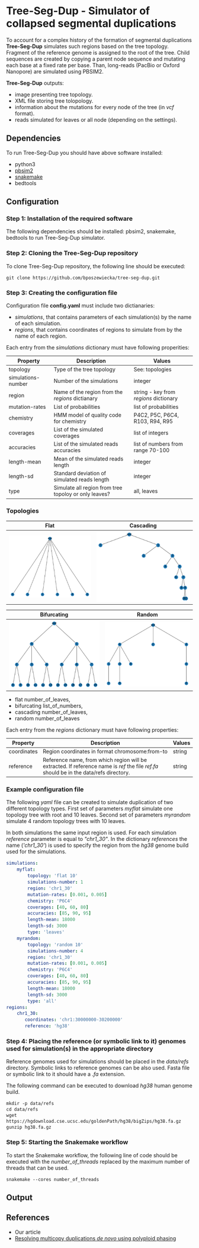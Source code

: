 # Tree-Seg-Dup - Simulator of collapsed segmental duplications

To account for a complex history of the formation of segmental duplications **Tree-Seg-Dup** simulates such regions based on the tree topology. Fragment of the reference genome is assigned to the root of the tree. Child sequences are created by copying a parent node sequence and mutating each base at a fixed rate per base. Than, long-reads (PacBio or Oxford Nanopore) are simulated using PBSIM2.

**Tree-Seg-Dup** outputs:

* image presenting tree topology.
* XML file storing tree tolopology.
* information about the mutations for every node of the tree (in *vcf* format).
* reads simulated for leaves or all node (depending on the settings).

##  Dependencies

To run Tree-Seg-Dup you should have above software installed:

* python3
* [pbsim2](https://github.com/yukiteruono/pbsim2)
* [snakemake](https://snakemake.readthedocs.io/en/stable/)
* bedtools

## Configuration

### Step 1: Installation of the required software

The following dependencies should be installed: pbsim2, snakemake, bedtools to run Tree-Seg-Dup simulator.

### Step 2: Cloning the Tree-Seg-Dup repository

To clone Tree-Seg-Dup repository, the following line should be executed:

```
git clone https://github.com/bposzewiecka/tree-seg-dup.git
```

### Step 3: Creating the configuration file

Configuration file **config.yaml** must include two dictianaries:

* *simulations*, that contains parameters of each simulation(s) by the name of each simulation.
* *regions*, that contains coordinates of regions to simulate from by the name of each region. 

Each entry from the *simulations* dictionary must have following properities:

| Property | Description | Values |
|---|---|---|
| topology | Type of the tree topology | See: topologies |  
| simulations-number | Number of the simulations | integer |
| region | Name of the region from the *regions* dictianary | string - key from *regions* dictionary |
| mutation-rates | List of probabilities  | list of probabilities |
| chemistry | HMM model of quality code for chemistry | P4C2, P5C, P6C4, R103, R94, R95 |
| coverages | List of the simulated coverages | list of integers |
| accuracies | List of the simulated reads accuracies | list of numbers from range 70-100 |
| length-mean | Mean of the simulated reads length  | integer |
| length-sd | Standard deviation of simulated reads length | integer |
| type | Simulate all region from tree topoloy or only leaves? | all, leaves |


### Topologies
  
|  Flat  |  Cascading |
|---|---|
| ![Flat topology](/flat.png?raw=true "Flat topology") | ![Cascading topology](/cascading.png?raw=true "Cascading topology") |

|  Bifurcating  |  Random |
|---|---|
| ![Bifurcating topology](/bifurcating.png?raw=true "Bifurcating topology") | ![Random topology](/randomtree.png?raw=true "Random topology")

* flat number_of_leaves,
* bifurcating list_of_numbers,
* cascading number_of_leaves,
* random number_of_leaves

Each entry from the *regions* dictionary must have following properties:

| Property | Description | Values |
|---|---|---|
| coordinates | Region coordinates in format chromosome:from-to | string |  
| reference | Reference name, from which region will be extracted. If reference name is *ref* the file *ref.fa* should be in the data/refs directory.  | string |


### Example configuration file

The following *yaml* file can be created to simulate duplication of two different topology types. First set of parameters *myflat* simulate
one topology tree with root and 10 leaves. Second set of parameters *myrandom* simulate 4 random topology trees with 10 leaves.

In both simulations the same input region is used. For each simulation *reference* parameter is equal to *"chr1_30"*.
In the dictionary *references* the name (*'chr1_30'*) is used to specify the region from the *hg38* genome build used for the simulations.

```yaml
simulations:
    myflat:
        topology: 'flat 10'
        simulations-number: 1
        region: 'chr1_30'
        mutation-rates: [0.001, 0.005]
        chemistry: 'P6C4'
        coverages: [40, 60, 80]
        accuracies: [85, 90, 95]
        length-mean: 18000
        length-sd: 3000
        type: 'leaves'
    myrandom:
        topology: 'random 10'
        simulations-number: 4
        region: 'chr1_30'
        mutation-rates: [0.001, 0.005]
        chemistry: 'P6C4'
        coverages: [40, 60, 80]
        accuracies: [85, 90, 95]
        length-mean: 18000
        length-sd: 3000
        type: 'all'
regions:
    chr1_30:
       coordinates: 'chr1:30000000-30200000'
       reference: 'hg38'
```

### Step 4: Placing the reference (or symbolic link to it) genomes used for simulation(s) in the appropriate directory

Reference genomes used for simulations should be placed in the *data/refs* directory.
Symbolic links to reference genomes can be also used.
Fasta file or symbolic link to it should have a *.fa* extension.

The following command can be executed to download *hg38* human genome build.

```
mkdir -p data/refs
cd data/refs
wget https://hgdownload.cse.ucsc.edu/goldenPath/hg38/bigZips/hg38.fa.gz
gunzip hg38.fa.gz
```

### Step 5: Starting the Snakemake workflow

To start the Snakemake workflow, the following line of code should be executed with the *number_of_threads* replaced by the maximum number of threads that can be used.

```
snakemake --cores number_of_threads
```

## Output


## References

* Our article
* [Resolving multicopy duplications *de novo* using polyploid phasing](https://pubmed.ncbi.nlm.nih.gov/28808695/)
